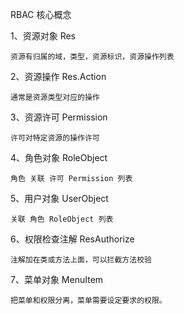 
RBAC 核心概念

1、资源对象 Res
      
    资源有归属的域，类型，资源标识，资源操作列表

2、资源操作 Res.Action 
   
    通常是资源类型对应的操作

3、资源许可 Permission   
   
    许可对特定资源的操作许可 

4、角色对象 RoleObject 
   
    角色 关联 许可 Permission 列表

5、用户对象 UserObject 
   
    关联 角色 RoleObject 列表
   
6、权限检查注解 ResAuthorize
   
    注解加在类或方法上面，可以拦截方法校验
   
7、菜单对象 MenuItem  

    把菜单和权限分离，菜单需要设定要求的权限。